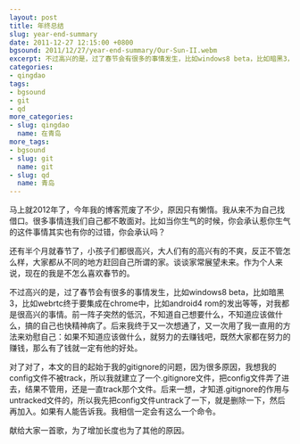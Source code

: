 ```yaml
---
layout: post
title: 年终总结
slug: year-end-summary
date: 2011-12-27 12:15:00 +0800
bgsound: 2011/12/27/year-end-summary/Our-Sun-II.webm
excerpt: 不过高兴的是，过了春节会有很多的事情发生，比如windows8 beta，比如暗黑3，比如webrtc终于要集成在chrome中，比如android4 rom的发出等等，对我都是很高兴的事情。前一阵子突然的低沉，不知道自己想要什么，不知道应该做什么，搞的自己也快精神病了。后来我终于又一次想通了，又一次用了我一直用的方法来劝慰自己：如果不知道应该做什么，就努力的去赚钱吧，既然大家都在努力的赚钱，那么有了钱就一定有他的好处。
categories:
- qingdao
tags:
- bgsound
- git
- qd
more_categories:
- slug: qingdao
  name: 在青岛
more_tags:
- bgsound
- slug: git
  name: git
- slug: qd
  name: 青岛
---
```


马上就2012年了，今年我的博客荒废了不少，原因只有懒惰。我从来不为自己找借口。很多事情连我们自己都不敢面对。比如当你生气的时候，你会承认惹你生气的这件事情其实也有你的过错，你会承认吗？

还有半个月就春节了，小孩子们都很高兴，大人们有的高兴有的不爽，反正不管怎么样，大家都从不同的地方赶回自己所谓的家。谈谈家常展望未来。作为个人来说，现在的我是不怎么喜欢春节的。

不过高兴的是，过了春节会有很多的事情发生，比如windows8 beta，比如暗黑3，比如webrtc终于要集成在chrome中，比如android4 rom的发出等等，对我都是很高兴的事情。前一阵子突然的低沉，不知道自己想要什么，不知道应该做什么，搞的自己也快精神病了。后来我终于又一次想通了，又一次用了我一直用的方法来劝慰自己：如果不知道应该做什么，就努力的去赚钱吧，既然大家都在努力的赚钱，那么有了钱就一定有他的好处。

对了对了，本文的目的起始于我的gitignore的问题，因为很多原因，我想我的config文件不被track，所以我就建立了一个.gitignore文件，把config文件弄了进去，结果不管用，还是一直track那个文件。后来一想，才知道.gitignore的作用与untracked文件的，所以我先把config文件untrack了一下，就是删除一下，然后再加入。如果有人能告诉我。我相信一定会有这么一个命令。

献给大家一首歌，为了增加长度也为了其他的原因。
